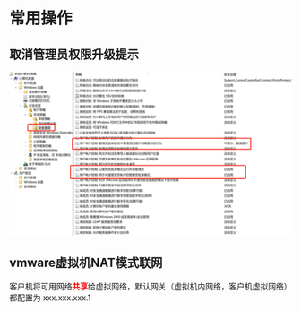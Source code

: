# 常用操作

## 取消管理员权限升级提示

![x](./Resource/1.png)

## vmware虚拟机NAT模式联网

客户机将可用网络<b style="color:red">共享</b>给虚拟网络，默认网关（虚拟机内网络，客户机虚拟网络）都配置为 xxx.xxx.xxx.1
